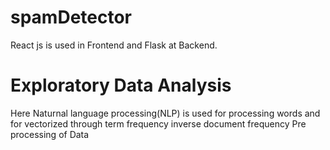 # spamDetector

React js is used in Frontend and Flask at Backend.

# Exploratory Data Analysis

Here Naturnal language processing(NLP) is used for processing words and for vectorized through term frequency inverse document frequency 
Pre processing of Data  
